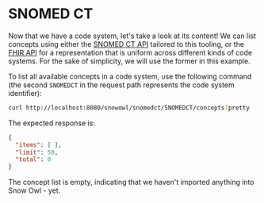 # SNOMED CT

Now that we have a code system, let's take a look at its content! We can list concepts using either the [SNOMED CT API](../../api/snomed/index.md) tailored to this tooling, or the [FHIR API](../../api/fhir/index.md) for a representation that is uniform across different kinds of code systems. For the sake of simplicity, we will use the former in this example.

To list all available concepts in a code system, use the following command (the second `SNOMEDCT` in the request path represents the code system identifier):

```bash
curl http://localhost:8080/snowowl/snomedct/SNOMEDCT/concepts?pretty
```

The expected response is:

```json
{
  "items": [ ],
  "limit": 50,
  "total": 0
}
```

The concept list is empty, indicating that we haven't imported anything into Snow Owl - yet.
